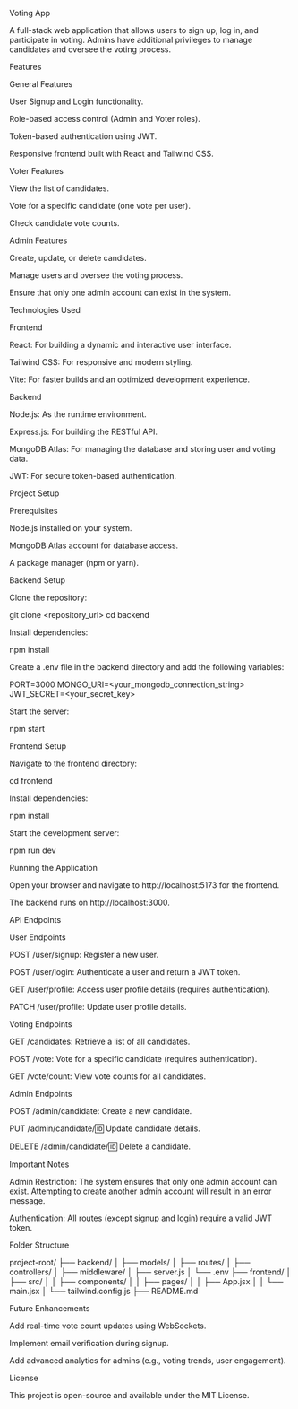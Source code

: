 Voting App

A full-stack web application that allows users to sign up, log in, and participate in voting. Admins have additional privileges to manage candidates and oversee the voting process.

Features

General Features

User Signup and Login functionality.

Role-based access control (Admin and Voter roles).

Token-based authentication using JWT.

Responsive frontend built with React and Tailwind CSS.

Voter Features

View the list of candidates.

Vote for a specific candidate (one vote per user).

Check candidate vote counts.

Admin Features

Create, update, or delete candidates.

Manage users and oversee the voting process.

Ensure that only one admin account can exist in the system.

Technologies Used

Frontend

React: For building a dynamic and interactive user interface.

Tailwind CSS: For responsive and modern styling.

Vite: For faster builds and an optimized development experience.

Backend

Node.js: As the runtime environment.

Express.js: For building the RESTful API.

MongoDB Atlas: For managing the database and storing user and voting data.

JWT: For secure token-based authentication.

Project Setup

Prerequisites

Node.js installed on your system.

MongoDB Atlas account for database access.

A package manager (npm or yarn).

Backend Setup

Clone the repository:

git clone <repository_url>
cd backend

Install dependencies:

npm install

Create a .env file in the backend directory and add the following variables:

PORT=3000
MONGO_URI=<your_mongodb_connection_string>
JWT_SECRET=<your_secret_key>

Start the server:

npm start

Frontend Setup

Navigate to the frontend directory:

cd frontend

Install dependencies:

npm install

Start the development server:

npm run dev

Running the Application

Open your browser and navigate to http://localhost:5173 for the frontend.

The backend runs on http://localhost:3000.

API Endpoints

User Endpoints

POST /user/signup: Register a new user.

POST /user/login: Authenticate a user and return a JWT token.

GET /user/profile: Access user profile details (requires authentication).

PATCH /user/profile: Update user profile details.

Voting Endpoints

GET /candidates: Retrieve a list of all candidates.

POST /vote: Vote for a specific candidate (requires authentication).

GET /vote/count: View vote counts for all candidates.

Admin Endpoints

POST /admin/candidate: Create a new candidate.

PUT /admin/candidate/:id: Update candidate details.

DELETE /admin/candidate/:id: Delete a candidate.

Important Notes

Admin Restriction: The system ensures that only one admin account can exist. Attempting to create another admin account will result in an error message.

Authentication: All routes (except signup and login) require a valid JWT token.

Folder Structure

project-root/
├── backend/
│   ├── models/
│   ├── routes/
│   ├── controllers/
│   ├── middleware/
│   ├── server.js
│   └── .env
├── frontend/
│   ├── src/
│   │   ├── components/
│   │   ├── pages/
│   │   ├── App.jsx
│   │   └── main.jsx
│   └── tailwind.config.js
├── README.md

Future Enhancements

Add real-time vote count updates using WebSockets.

Implement email verification during signup.

Add advanced analytics for admins (e.g., voting trends, user engagement).

License

This project is open-source and available under the MIT License.

